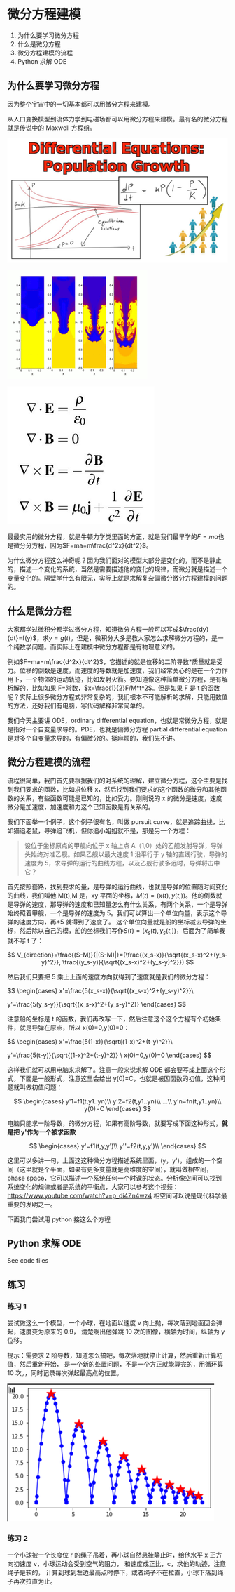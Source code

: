 # 微分方程建模

1. 为什么要学习微分方程
1. 什么是微分方程
1. 微分方程建模的流程
1. Python 求解 ODE

## 为什么要学习微分方程

因为整个宇宙中的一切基本都可以用微分方程来建模。

从人口变换模型到流体力学到电磁场都可以用微分方程来建模。最有名的微分方程就是传说中的 Maxwell 方程组。

![](2021-04-04-14-39-59.png)

![](2021-04-04-14-38-14.png)

![](2021-04-04-14-39-07.png)

最最实用的微分方程，就是牛顿力学类里面的方正，就是我们最早学的$F=ma$也是微分分方程，因为$F=ma=m\frac{d^2x}{dt^2}$。

为什么微分方程这么神奇呢？因为我们面对的模型大部分是变化的，而不是静止的，描述一个变化的系统，当然是需要描述他的变化的规律，而微分就是描述一个变量变化的。隔壁学什么有限元，实际上就是求解复杂偏微分微分方程建模的问题的。

## 什么是微分方程

大家都学过微积分都学过微分方程，知道微分方程一般可以写成$\frac{dy}{dt}=f(y)$，求$y=g(t)$。但是，微积分大多是教大家怎么求解微分方程的，是一个纯数学问题。而实际上在建模中微分方程都是有物理意义的。

例如$F=ma=m\frac{d^2x}{dt^2}$，它描述的就是位移的二阶导数*质量就是受力。位移的倒数是速度，而速度的导数就是加速度，我们经常关心的是在一个力作用下，一个物体的运动轨迹，比如发射火箭。要知道像这种简单微分方程，是有解析解的，比如如果 F=常数，$x=\frac{1}{2}F/M*t^2$。但是如果 F 是 t 的函数呢？实际上很多微分方程式非常复杂的，我们根本不可能解析的求解，只能用数值的方法，还好我们有电脑，写代码解释非常简单的。

我们今天主要讲 ODE，ordinary differential equation，也就是常微分方程，就是是指对一个自变量求导的。PDE，也就是偏微分方程 partial differential equation 是对多个自变量求导的，有偏微分的。挺麻烦的，我们先不讲。

## 微分方程建模的流程

流程很简单，我门首先要根据我们的对系统的理解，建立微分方程，这个主要是找到我们要求的函数，比如求位移 x，然后找到我们要求的这个函数的微分和其他函数的关系，有些函数可能是已知的，比如受力。刚刚说的 x 的微分是速度，速度微分是加速度，加速度和力这个已知函数是有关系的。

我们下面举一个例子，这个例子很有名，叫做 pursuit curve，就是追踪曲线，比如猫追老鼠，导弹追飞机，但你追小姐姐就不是，那是另一个方程：

> 设位于坐标原点的甲舰向位于 x 轴上点 A（1,0）处的乙舰发射导弹，导弹头始终对准乙舰。如果乙舰以最大速度 1 沿平行于 y 轴的直线行驶，导弹的速度为 5，求导弹的运行的曲线方程，以及乙舰行驶多远时，导弹将击中它？

首先按照套路，找到要求的量，是导弹的运行曲线，也就是导弹的位置随时间变化的曲线，我们叫他 M(t),M 是，xy 平面的坐标，$M(t)=(x(t),y(t,))$。他的倒数就是导弹的速度，那导弹的速度和已知量怎么有什么关系，有两个关系，一个是导弹始终照着甲舰，一个是导弹的速度为 5。我们可以算出一个单位向量，表示这个导弹的速度方向，再\*5 就得到了速度了。
这个单位向量就是船的坐标减去导弹的坐标，然后除以自己的模，船的坐标我们写作$S(t)=(x_s(t),y_s(t,))$，后面为了简单我就不写 t 了：

$$
V_{direction}=\frac{(S-M)}{|(S-M)|}=(\frac{(x_s-x)}{\sqrt{(x_s-x)^2+(y_s-y)^2}},
\frac{(y_s-y)}{\sqrt{(x_s-x)^2+(y_s-y)^2}})
$$

然后我们只要把 5 乘上上面的速度方向就得到了速度就是我们的微分方程：

$$
\begin{cases}
x'=\frac{5(x_s-x)}{\sqrt{(x_s-x)^2+(y_s-y)^2}}\\

y'=\frac{5(y_s-y)}{\sqrt{(x_s-x)^2+(y_s-y)^2}}
\end{cases}
$$

注意船的坐标是 t 的函数，我们再改写一下，然后注意这个这个方程有个初始条件，就是导弹在原点，所以 x(0)=0,y(0)=0：

$$
\begin{cases}
x'=\frac{5(1-x)}{\sqrt{(1-x)^2+(t-y)^2}}\\

y'=\frac{5(t-y)}{\sqrt{(1-x)^2+(t-y)^2}}  \\
x(0)=0,y(0)=0
\end{cases}
$$

这样我们就可以用电脑来求解了。注意一般来说求解 ODE 都会要写成上面这个形式，下面是一般形式，注意这里会给出 y(0)=C，也就是被囚函数的初值，这种问题就叫做初值问题：

$$
\begin{cases}
y'1=f1(t,y1..yn)\\
y'2=f2(t,y1..yn)\\
...\\
y'n=fn(t,y1..yn)\\
y(0)=C
\end{cases}
$$

电脑只能求一阶导数，的微分方程，如果有高阶导数，就要写成下面这种形式，**就是把 y'作为一个被求函数**

$$
\begin{cases}
y'=f1(t,y,y')\\
y''=f2(t,y,y')\\
\end{cases}
$$

这里可以多讲一句，上面这这种微分方程描述系统里面，(y，y')，组成的一个空间（这里就是个平面，如果有更多变量就是高维度的空间），就叫做相空间，phase space，它可以描述一个系统任何一个时课的状态。分析像空间可以找到系统变化的规律或者是系统的平衡点，大家可以参考这个视频：https://www.youtube.com/watch?v=p_di4Zn4wz4 相空间可以说是现代科学最重要的发明之一。

下面我门尝试用 python 接这么个方程

## Python 求解 ODE

See code files

## 练习

### 练习 1

尝试做这么一个模型，一个小球，在地面以速度 v 向上抛，每次落到地面回会弹起，速度变为原来的 0.9，
清楚啊出他弹跳 10 次的图像，横轴为时间，纵轴为 y 位移。

提示：需要求 2 阶导数，知道怎么搞吧，每次落地就停止计算，然后重新计算初值，然后重新开始，
是一个新的处置问题，不是一个方正就能算完的，用循环算 10 次。，同时记录每次弹起最高点的位置。

![](2021-04-05-00-06-06.png)

### 练习 2

一个小球被一个长度位 r 的绳子吊着，再小球自然悬挂静止时，给他水平 x 正方向初速度 v，小球运动会受到空气的阻力，
和速度成正比，c，求他的轨迹，注意绳子是软的，
计算到球到左边最高点时停下，或者绳子不在拉直，小球下落到绳子再次拉直为止。
